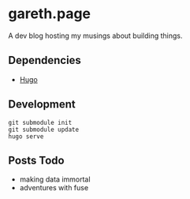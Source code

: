 # gareth.page

A dev blog hosting my musings about building things.

## Dependencies

* [Hugo](https://gohugo.io/getting-started/installing/)

## Development 

```
git submodule init
git submodule update
hugo serve
```

## Posts Todo

 - making data immortal
 - adventures with fuse

